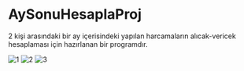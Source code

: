 # AySonuHesaplaProj

2 kişi arasındaki bir ay içerisindeki yapılan harcamaların alıcak-vericek hesaplaması için hazırlanan bir programdır.

![1](https://github.com/fatihaltayy/AySonuHesaplaProj/assets/34100011/7e792748-43c3-4c0e-a5e1-1bd0c2ef2db7)
![2](https://github.com/fatihaltayy/AySonuHesaplaProj/assets/34100011/e406e83b-450b-43d2-a84c-5dcfcf61aca0)
![3](https://github.com/fatihaltayy/AySonuHesaplaProj/assets/34100011/699a825b-9a51-49ef-a50c-00ba829737b9)
